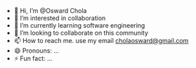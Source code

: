 - 👋 Hi, I’m @Osward Chola
- 👀 I’m interested in collaboration 
- 🌱 I’m currently learning software engineering 
- 💞️ I’m looking to collaborate on this community 
- 📫 How to reach me. use my email cholaosward@gmail.com
- 😄 Pronouns: ...
- ⚡ Fun fact: ...

<!---
Umuntu11/Umuntu11 is a ✨ special ✨ repository because its `README.md` (this file) appears on your GitHub profile.
You can click the Preview link to take a look at your changes.
--->
